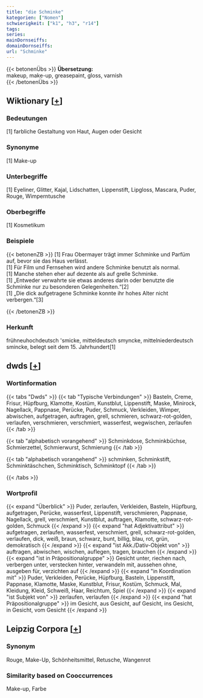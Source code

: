 ```yaml
---
title: "die Schminke"
kategorien: ["Nomen"]
schwierigkeit: ["k1", "h3", "r14"]
tags:
series:
mainDornseiffs:
domainDornseiffs:
url: "Schminke"
---
```


{{< betonenÜbs >}}
**Übersetzung:**  
makeup, make-up, greasepaint, gloss, varnish  
{{< /betonenÜbs >}}

## Wiktionary [[+](https://de.wiktionary.org/wiki/Schminke)]

### Bedeutungen
[1] farbliche Gestaltung von Haut, Augen oder Gesicht  

### Synonyme
[1] Make-up  

### Unterbegriffe
[1] Eyeliner, Glitter, Kajal, Lidschatten, Lippenstift, Lipgloss, Mascara, Puder, Rouge, Wimperntusche  

### Oberbegriffe
[1] Kosmetikum  

### Beispiele
{{< betonenZB >}}
[1] Frau Obermayer trägt immer Schminke und Parfüm auf, bevor sie das Haus verlässt.  
[1] Für Film und Fernsehen wird andere Schminke benutzt als normal.  
[1] Manche stehen eher auf dezente als auf grelle Schminke.  
[1] „Entweder verwahrte sie etwas anderes darin oder benutzte die Schminke nur zu besonderen Gelegenheiten.“[2]  
[1] „Die dick aufgetragene Schminke konnte ihr hohes Alter nicht verbergen.“[3]  

{{< /betonenZB >}}
### Herkunft
frühneuhochdeutsch 'smicke, mitteldeutsch smyncke, mittelniederdeutsch smincke, belegt seit dem 15. Jahrhundert[1]  



## dwds [[+](https://www.dwds.de/wb/Schminke)]

### Wortinformation
{{< tabs "Dwds" >}}
{{< tab "Typische Verbindungen" >}}
Basteln, Creme, Frisur, Hüpfburg, Klamotte, Kostüm, Kunstblut, Lippenstift, Maske, Minirock, Nagellack, Pappnase, Perücke, Puder, Schmuck, Verkleiden, Wimper, abwischen, aufgetragen, auftragen, grell, schmieren, schwarz-rot-golden, verlaufen, verschmieren, verschmiert, wasserfest, wegwischen, zerlaufen
{{< /tab >}}

{{< tab "alphabetisch vorangehend" >}}
Schminkdose, Schminkbüchse, Schmierzettel, Schmierwurst, Schmierung
{{< /tab >}}

{{< tab "alphabetisch vorangehend" >}}
schminken, Schminkstift, Schminktäschchen, Schminktisch, Schminktopf
{{< /tab >}}

{{< /tabs >}}

### Wortprofil
{{< expand "Überblick" >}} Puder, zerlaufen, Verkleiden, Basteln, Hüpfburg, aufgetragen, Perücke, wasserfest, Lippenstift, verschmieren, Pappnase, Nagellack, grell, verschmiert, Kunstblut, auftragen, Klamotte, schwarz-rot-golden, Schmuck {{< /expand >}}
{{< expand "hat Adjektivattribut" >}} aufgetragen, zerlaufen, wasserfest, verschmiert, grell, schwarz-rot-golden, verlaufen, dick, weiß, braun, schwarz, bunt, billig, blau, rot, grün, demokratisch {{< /expand >}}
{{< expand "ist Akk./Dativ-Objekt von" >}} auftragen, abwischen, wischen, auflegen, tragen, brauchen {{< /expand >}}
{{< expand "ist in Präpositionalgruppe" >}} Gesicht unter, riechen nach, verbergen unter, verstecken hinter, verwandeln mit, aussehen ohne, ausgeben für, verzichten auf {{< /expand >}}
{{< expand "in Koordination mit" >}} Puder, Verkleiden, Perücke, Hüpfburg, Basteln, Lippenstift, Pappnase, Klamotte, Maske, Kunstblut, Frisur, Kostüm, Schmuck, Mal, Kleidung, Kleid, Schweiß, Haar, Reichtum, Spiel {{< /expand >}}
{{< expand "ist Subjekt von" >}} zerlaufen, verlaufen {{< /expand >}}
{{< expand "hat Präpositionalgruppe" >}} im Gesicht, aus Gesicht, auf Gesicht, ins Gesicht, in Gesicht, vom Gesicht {{< /expand >}}

## Leipzig Corpora [[+](https://corpora.uni-leipzig.de/en/res?word=Schminke&corpusId=deu_newscrawl-public_2018)]


### Synonym
Rouge, Make-Up, Schönheitsmittel, Retusche, Wangenrot


### Similarity based on Cooccurrences
Make-up, Farbe

